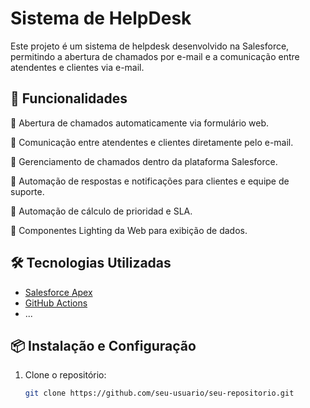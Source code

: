 # Sistema de HelpDesk

Este projeto é um sistema de helpdesk desenvolvido na Salesforce, permitindo a abertura de chamados por e-mail e a comunicação entre atendentes e clientes via e-mail.

## 🚀 Funcionalidades

📌 Abertura de chamados automaticamente via formulário web.

📌 Comunicação entre atendentes e clientes diretamente pelo e-mail.

📌 Gerenciamento de chamados dentro da plataforma Salesforce.

📌 Automação de respostas e notificações para clientes e equipe de suporte.

📌 Automação de cálculo de prioridad e SLA.

📌 Componentes Lighting da Web para exibição de dados.


## 🛠️ Tecnologias Utilizadas

- [Salesforce Apex](https://developer.salesforce.com/)
- [GitHub Actions](https://docs.github.com/en/actions)
- ...

## 📦 Instalação e Configuração

1. Clone o repositório:
   ```sh
   git clone https://github.com/seu-usuario/seu-repositorio.git
